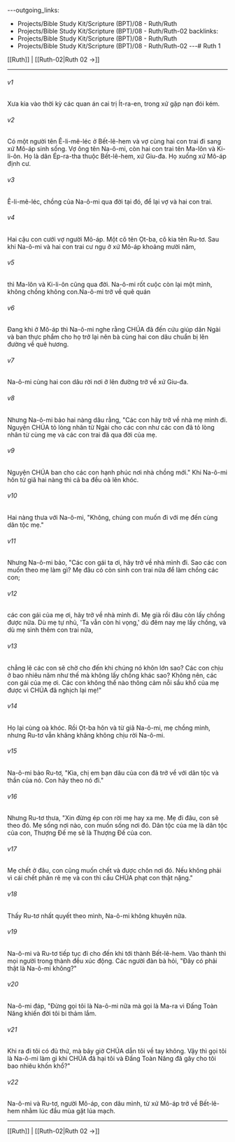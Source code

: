---outgoing_links:
  - Projects/Bible Study Kit/Scripture (BPT)/08 - Ruth/Ruth
  - Projects/Bible Study Kit/Scripture (BPT)/08 - Ruth/Ruth-02
backlinks:
  - Projects/Bible Study Kit/Scripture (BPT)/08 - Ruth/Ruth
  - Projects/Bible Study Kit/Scripture (BPT)/08 - Ruth/Ruth-02
---# Ruth 1

[[Ruth]] | [[Ruth-02|Ruth 02 →]]
***



###### v1 
Xưa kia vào thời kỳ các quan án cai trị Ít-ra-en, trong xứ gặp nạn đói kém. 

###### v2 
Có một người tên Ê-li-mê-léc ở Bết-lê-hem và vợ cùng hai con trai đi sang xứ Mô-áp sinh sống. Vợ ông tên Na-ô-mi, còn hai con trai tên Ma-lôn và Ki-li-ôn. Họ là dân Ép-ra-tha thuộc Bết-lê-hem, xứ Giu-đa. Họ xuống xứ Mô-áp định cư. 

###### v3 
Ê-li-mê-léc, chồng của Na-ô-mi qua đời tại đó, để lại vợ và hai con trai. 

###### v4 
Hai cậu con cưới vợ người Mô-áp. Một cô tên Ọt-ba, cô kia tên Ru-tơ. Sau khi Na-ô-mi và hai con trai cư ngụ ở xứ Mô-áp khoảng mười năm, 

###### v5 
thì Ma-lôn và Ki-li-ôn cũng qua đời. Na-ô-mi rốt cuộc còn lại một mình, không chồng không con.Na-ô-mi trở về quê quán 

###### v6 
Đang khi ở Mô-áp thì Na-ô-mi nghe rằng CHÚA đã đến cứu giúp dân Ngài và ban thực phẩm cho họ trở lại nên bà cùng hai con dâu chuẩn bị lên đường về quê hương. 

###### v7 
Na-ô-mi cùng hai con dâu rời nơi ở lên đường trở về xứ Giu-đa. 

###### v8 
Nhưng Na-ô-mi bảo hai nàng dâu rằng, "Các con hãy trở về nhà mẹ mình đi. Nguyện CHÚA tỏ lòng nhân từ Ngài cho các con như các con đã tỏ lòng nhân từ cùng mẹ và các con trai đã qua đời của mẹ. 

###### v9 
Nguyện CHÚA ban cho các con hạnh phúc nơi nhà chồng mới." Khi Na-ô-mi hôn từ giã hai nàng thì cả ba đều oà lên khóc. 

###### v10 
Hai nàng thưa với Na-ô-mi, "Không, chúng con muốn đi với mẹ đến cùng dân tộc mẹ." 

###### v11 
Nhưng Na-ô-mi bảo, "Các con gái ta ơi, hãy trở về nhà mình đi. Sao các con muốn theo mẹ làm gì? Mẹ đâu có còn sinh con trai nữa để làm chồng các con; 

###### v12 
các con gái của mẹ ơi, hãy trở về nhà mình đi. Mẹ già rồi đâu còn lấy chồng được nữa. Dù mẹ tự nhủ, 'Ta vẫn còn hi vọng,' dù đêm nay mẹ lấy chồng, và dù mẹ sinh thêm con trai nữa, 

###### v13 
chẳng lẽ các con sẽ chờ cho đến khi chúng nó khôn lớn sao? Các con chịu ở bao nhiêu năm như thế mà không lấy chồng khác sao? Không nên, các con gái của mẹ ơi. Các con không thể nào thông cảm nỗi sầu khổ của mẹ được vì CHÚA đã nghịch lại mẹ!" 

###### v14 
Họ lại cùng oà khóc. Rồi Ọt-ba hôn và từ giã Na-ô-mi, mẹ chồng mình, nhưng Ru-tơ vẫn khăng khăng không chịu rời Na-ô-mi. 

###### v15 
Na-ô-mi bảo Ru-tơ, "Kìa, chị em bạn dâu của con đã trở về với dân tộc và thần của nó. Con hãy theo nó đi." 

###### v16 
Nhưng Ru-tơ thưa, "Xin đừng ép con rời mẹ hay xa mẹ. Mẹ đi đâu, con sẽ theo đó. Mẹ sống nơi nào, con muốn sống nơi đó. Dân tộc của mẹ là dân tộc của con, Thượng Đế mẹ sẽ là Thượng Đế của con. 

###### v17 
Mẹ chết ở đâu, con cũng muốn chết và được chôn nơi đó. Nếu không phải vì cái chết phân rẽ mẹ và con thì cầu CHÚA phạt con thật nặng." 

###### v18 
Thấy Ru-tơ nhất quyết theo mình, Na-ô-mi không khuyên nữa. 

###### v19 
Na-ô-mi và Ru-tơ tiếp tục đi cho đến khi tới thành Bết-lê-hem. Vào thành thì mọi người trong thành đều xúc động. Các người đàn bà hỏi, "Đây có phải thật là Na-ô-mi không?" 

###### v20 
Na-ô-mi đáp, "Đừng gọi tôi là Na-ô-mi nữa mà gọi là Ma-ra vì Đấng Toàn Năng khiến đời tôi bi thảm lắm. 

###### v21 
Khi ra đi tôi có đủ thứ, mà bây giờ CHÚA dẫn tôi về tay không. Vậy thì gọi tôi là Na-ô-mi làm gì khi CHÚA đã hại tôi và Đấng Toàn Năng đã gây cho tôi bao nhiêu khốn khổ?" 

###### v22 
Na-ô-mi và Ru-tơ, người Mô-áp, con dâu mình, từ xứ Mô-áp trở về Bết-lê-hem nhằm lúc đầu mùa gặt lúa mạch.

***
[[Ruth]] | [[Ruth-02|Ruth 02 →]]
